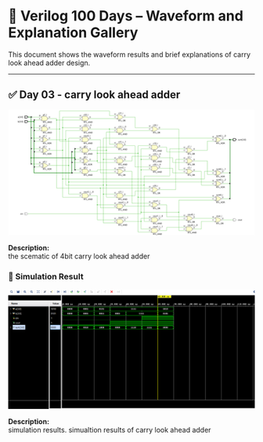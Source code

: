 
# 📘 Verilog 100 Days – Waveform and Explanation Gallery

This document shows the waveform results and brief explanations of carry look ahead adder design.

---

## ✅ Day 03 - carry look ahead adder
 

![carry look ahead adder](./images/cla_schematic.png)

**Description:**  
  the scematic of 4bit  carry look ahead adder



 

### 🔬 Simulation Result


![carry look ahead adder simulation](./images/cla_simulation.png)


**Description:**  
  simulation results.
  simualtion results of carry look ahead adder
